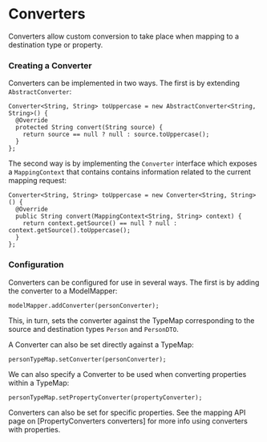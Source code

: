 # Converters

Converters allow custom conversion to take place when mapping to a destination type or property. 

### Creating a Converter

Converters can be implemented in two ways. The first is by extending `AbstractConverter`:

```
Converter<String, String> toUppercase = new AbstractConverter<String, String>() {
  @Override
  protected String convert(String source) {
    return source == null ? null : source.toUppercase();
  }
};
```

The second way is by implementing the `Converter` interface which exposes a `MappingContext` that contains contains information related to the current mapping request:

```
Converter<String, String> toUppercase = new Converter<String, String>() {
  @Override
  public String convert(MappingContext<String, String> context) {
    return context.getSource() == null ? null : context.getSource().toUppercase();
  }
};
```

### Configuration

Converters can be configured for use in several ways. The first is by adding the converter to a ModelMapper:

```
modelMapper.addConverter(personConverter);
```

This, in turn, sets the converter against the TypeMap corresponding to the source and destination types `Person` and `PersonDTO`.

A Converter can also be set directly against a TypeMap:

```
personTypeMap.setConverter(personConverter);
```

We can also specify a Converter to be used when converting properties within a TypeMap:

```
personTypeMap.setPropertyConverter(propertyConverter);
```

Converters can also be set for specific properties. See the mapping API page on [PropertyConverters converters] for more info using converters with properties.